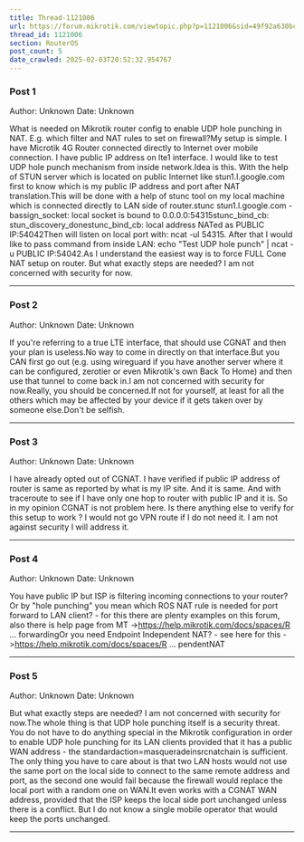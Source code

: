 ```yaml
---
title: Thread-1121006
url: https://forum.mikrotik.com/viewtopic.php?p=1121006&sid=49f92a630bc7970d8ca50523be880e8f#p1121006
thread_id: 1121006
section: RouterOS
post_count: 5
date_crawled: 2025-02-03T20:52:32.954767
---
```


### Post 1
Author: Unknown
Date: Unknown

What is needed on Mikrotik router config to enable UDP hole punching in NAT. E.g. which filter and NAT rules to set on firewall?My setup is simple. I have Microtik 4G Router connected directly to Internet over mobile connection. I have public IP address on lte1 interface. I would like to test UDP hole punch mechanism from inside network.Idea is this. With the help of STUN server which is located on public Internet like stun1.l.google.com first to know which is my public IP address and port after NAT translation.This will be done with a help of stunc tool on my local machine which is connected directly to LAN side of router.stunc stun1.l.google.com -bassign_socket: local socket is bound to 0.0.0.0:54315stunc_bind_cb: stun_discovery_donestunc_bind_cb: local address NATed as PUBLIC IP:54042Then will listen on local port with: ncat -ul 54315. After that I would like to pass command from inside LAN: echo "Test UDP hole punch" | ncat -u PUBLIC IP:54042.As I understand the easiest way  is to force FULL Cone NAT setup on router. But what exactly steps are needed? I am not concerned with security for now.

---
### Post 2
Author: Unknown
Date: Unknown

If you're referring to a true LTE interface, that should use CGNAT and then your plan is useless.No way to come in directly on that interface.But you CAN first go out (e.g. using wireguard if you have another server where it can be configured, zerotier or even Mikrotik's own Back To Home) and then use that tunnel to come back in.I am not concerned with security for now.Really, you should be concerned.If not for yourself, at least for all the others which may be affected by your device if it gets taken over by someone else.Don't be selfish.

---
### Post 3
Author: Unknown
Date: Unknown

I have already opted out of CGNAT. I have verified if public IP address of router is same as reported by what is my IP site. And it is same. And with traceroute to see if I have only one hop to router with public IP and it is. So in my opinion CGNAT is not problem here. Is there anything else to verify for this setup to work ?  I would not go VPN route if I do not need it. I am not against security I will address it.

---
### Post 4
Author: Unknown
Date: Unknown

You have public IP but ISP is filtering incoming connections to your router? Or by "hole punching" you mean which ROS NAT rule is needed for port forward to LAN client? - for this there are plenty examples on this forum, also there is help page from MT ->https://help.mikrotik.com/docs/spaces/R ... forwardingOr you need Endpoint Independent NAT? - see here for this ->https://help.mikrotik.com/docs/spaces/R ... pendentNAT

---
### Post 5
Author: Unknown
Date: Unknown

But what exactly steps are needed? I am not concerned with security for now.The whole thing is that UDP hole punching itself is a security threat. You do not have to do anything special in the Mikrotik configuration in order to enable UDP hole punching for its LAN clients provided that it has a public WAN address - the standardaction=masqueradeinsrcnatchain is sufficient. The only thing you have to care about is that two LAN hosts would not use the same port on the local side to connect to the same remote address and port, as the second one would fail because the firewall would replace the local port with a random one on WAN.It even works with a CGNAT WAN address, provided that the ISP keeps the local side port unchanged unless there is a conflict. But I do not know a single mobile operator that would keep the ports unchanged.

---
